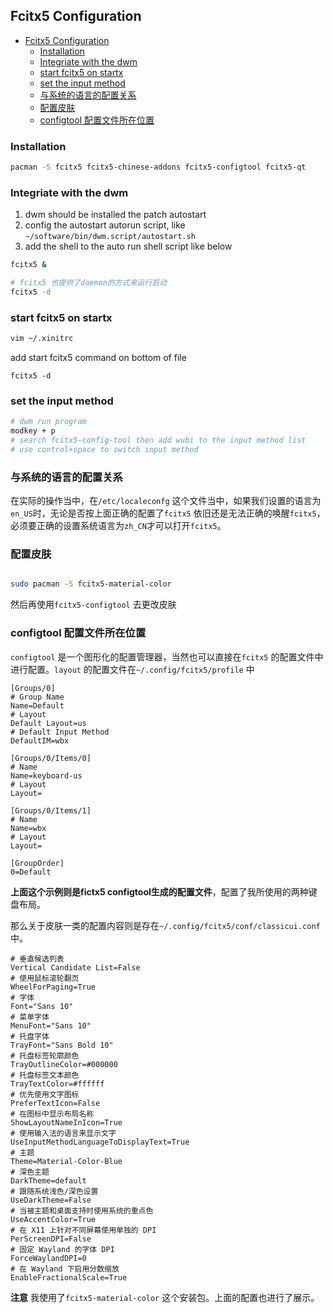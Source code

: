 ## Fcitx5 Configuration

   * [Fcitx5 Configuration](#fcitx5-configuration)
      * [Installation](#installation)
      * [Integriate with the dwm](#integriate-with-the-dwm)
      * [start fcitx5 on startx](#start-fcitx5-on-startx)
      * [set the input method](#set-the-input-method)
      * [与系统的语言的配置关系](#与系统的语言的配置关系)
      * [配置皮肤](#配置皮肤)
      * [configtool 配置文件所在位置](#configtool-配置文件所在位置)

### Installation
```bash
pacman -S fcitx5 fcitx5-chinese-addons fcitx5-configtool fcitx5-qt 
```

### Integriate with the dwm

1. dwm should be installed the patch autostart
2. config the autostart autorun script, like  `~/software/bin/dwm.script/autostart.sh`
3. add the shell to the auto run shell script like below



```bash
fcitx5 &

# fcitx5 也提供了daemon的方式来运行启动
fcitx5 -d
```

### start fcitx5 on startx
```bash
vim ~/.xinitrc
```

add start fcitx5 command on bottom of file
```
fcitx5 -d
```


### set the input method
```bash
# dwm run program
modkey + p
# search fcitx5-config-tool then add wubi to the input method list
# use control+space to switch input method
```

### 与系统的语言的配置关系
在实际的操作当中，在`/etc/localeconfg` 这个文件当中，如果我们设置的语言为`en_US`时，无论是否按上面正确的配置了`fcitx5` 依旧还是无法正确的唤醒`fcitx5`，必须要正确的设置系统语言为`zh_CN`才可以打开`fcitx5`。

### 配置皮肤

```bash

sudo pacman -S fcitx5-material-color
```

然后再使用`fcitx5-configtool` 去更改皮肤


### configtool 配置文件所在位置

`configtool` 是一个图形化的配置管理器，当然也可以直接在`fcitx5` 的配置文件中进行配置。`layout` 的配置文件在`~/.config/fcitx5/profile` 中

```
[Groups/0]
# Group Name
Name=Default
# Layout
Default Layout=us
# Default Input Method
DefaultIM=wbx

[Groups/0/Items/0]
# Name
Name=keyboard-us
# Layout
Layout=

[Groups/0/Items/1]
# Name
Name=wbx
# Layout
Layout=

[GroupOrder]
0=Default

```

**上面这个示例则是fictx5 configtool生成的配置文件**，配置了我所使用的两种键盘布局。


那么关于皮肤一类的配置内容则是存在`~/.config/fcitx5/conf/classicui.conf` 中。

```
# 垂直候选列表
Vertical Candidate List=False
# 使用鼠标滚轮翻页
WheelForPaging=True
# 字体
Font="Sans 10"
# 菜单字体
MenuFont="Sans 10"
# 托盘字体
TrayFont="Sans Bold 10"
# 托盘标签轮廓颜色
TrayOutlineColor=#000000
# 托盘标签文本颜色
TrayTextColor=#ffffff
# 优先使用文字图标
PreferTextIcon=False
# 在图标中显示布局名称
ShowLayoutNameInIcon=True
# 使用输入法的语言来显示文字
UseInputMethodLanguageToDisplayText=True
# 主题
Theme=Material-Color-Blue
# 深色主题
DarkTheme=default
# 跟随系统浅色/深色设置
UseDarkTheme=False
# 当被主题和桌面支持时使用系统的重点色
UseAccentColor=True
# 在 X11 上针对不同屏幕使用单独的 DPI
PerScreenDPI=False
# 固定 Wayland 的字体 DPI
ForceWaylandDPI=0
# 在 Wayland 下启用分数缩放
EnableFractionalScale=True
```

**注意** 我使用了`fcitx5-material-color` 这个安装包。上面的配置也进行了展示。

